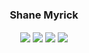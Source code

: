 
<h3 align="center">Shane Myrick</h3>
<p align="center">
  <a href="https://twitter.com/shanemyrick"><img align="center" src="https://img.shields.io/badge/twitter-%231DA1F2.svg?&style=for-the-badge&logo=twitter&logoColor=white"/></a>
  <a href="https://medium.com/@shanemyrick"><img align="center" src="https://img.shields.io/badge/medium-%2312100E.svg?&style=for-the-badge&logo=medium&logoColor=white" /></a>
  <a href="https://www.linkedin.com/in/shanemyrick/"><img align="center" src="https://img.shields.io/badge/linkedin-%230077B5.svg?&style=for-the-badge&logo=linkedin&logoColor=white" /></a>
  <a href="https://shanemyrick.com"><img align="center" src ="https://img.shields.io/badge/website-%23FF7139.svg?&style=for-the-badge&logo=firefox&logoColor=white"></a>
</p>
